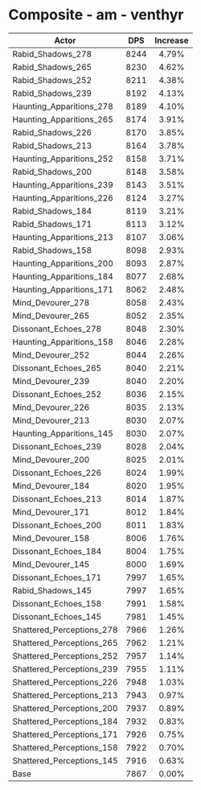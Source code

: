 # Composite - am - venthyr
| Actor | DPS | Increase |
|---|:---:|:---:|
|Rabid_Shadows_278|8244|4.79%|
|Rabid_Shadows_265|8230|4.62%|
|Rabid_Shadows_252|8211|4.38%|
|Rabid_Shadows_239|8192|4.13%|
|Haunting_Apparitions_278|8189|4.10%|
|Haunting_Apparitions_265|8174|3.91%|
|Rabid_Shadows_226|8170|3.85%|
|Rabid_Shadows_213|8164|3.78%|
|Haunting_Apparitions_252|8158|3.71%|
|Rabid_Shadows_200|8148|3.58%|
|Haunting_Apparitions_239|8143|3.51%|
|Haunting_Apparitions_226|8124|3.27%|
|Rabid_Shadows_184|8119|3.21%|
|Rabid_Shadows_171|8113|3.12%|
|Haunting_Apparitions_213|8107|3.06%|
|Rabid_Shadows_158|8098|2.93%|
|Haunting_Apparitions_200|8093|2.87%|
|Haunting_Apparitions_184|8077|2.68%|
|Haunting_Apparitions_171|8062|2.48%|
|Mind_Devourer_278|8058|2.43%|
|Mind_Devourer_265|8052|2.35%|
|Dissonant_Echoes_278|8048|2.30%|
|Haunting_Apparitions_158|8046|2.28%|
|Mind_Devourer_252|8044|2.26%|
|Dissonant_Echoes_265|8040|2.21%|
|Mind_Devourer_239|8040|2.20%|
|Dissonant_Echoes_252|8036|2.15%|
|Mind_Devourer_226|8035|2.13%|
|Mind_Devourer_213|8030|2.07%|
|Haunting_Apparitions_145|8030|2.07%|
|Dissonant_Echoes_239|8028|2.04%|
|Mind_Devourer_200|8025|2.01%|
|Dissonant_Echoes_226|8024|1.99%|
|Mind_Devourer_184|8020|1.95%|
|Dissonant_Echoes_213|8014|1.87%|
|Mind_Devourer_171|8012|1.84%|
|Dissonant_Echoes_200|8011|1.83%|
|Mind_Devourer_158|8006|1.76%|
|Dissonant_Echoes_184|8004|1.75%|
|Mind_Devourer_145|8000|1.69%|
|Dissonant_Echoes_171|7997|1.65%|
|Rabid_Shadows_145|7997|1.65%|
|Dissonant_Echoes_158|7991|1.58%|
|Dissonant_Echoes_145|7981|1.45%|
|Shattered_Perceptions_278|7966|1.26%|
|Shattered_Perceptions_265|7962|1.21%|
|Shattered_Perceptions_252|7957|1.14%|
|Shattered_Perceptions_239|7955|1.11%|
|Shattered_Perceptions_226|7948|1.03%|
|Shattered_Perceptions_213|7943|0.97%|
|Shattered_Perceptions_200|7937|0.89%|
|Shattered_Perceptions_184|7932|0.83%|
|Shattered_Perceptions_171|7926|0.75%|
|Shattered_Perceptions_158|7922|0.70%|
|Shattered_Perceptions_145|7916|0.63%|
|Base|7867|0.00%|
